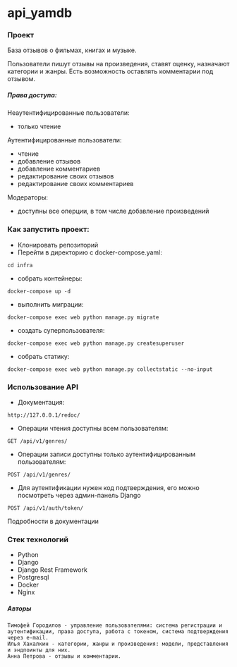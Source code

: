 # api_yamdb

### Проект
База отзывов о фильмах, книгах и музыке.

Пользователи пишут отзывы на произведения, ставят оценку, назначают категории и жанры.
Есть возможность оставлять комментарии под отзывом.

##### Права доступа:
Неаутентифицированные пользователи:
* только чтение

Аутентифицированные пользователи:
* чтение
* добавление отзывов
* добавление комментариев
* редактирование своих отзывов
* редактирование своих комментариев

Модераторы:
* доступны все оперции, в том числе добавление произведений


### Как запустить проект:

* Клонировать репозиторий
* Перейти в директорию с docker-compose.yaml:
```
cd infra
```
* собрать контейнеры:
```
docker-compose up -d
```
* выполнить миграции:
```
docker-compose exec web python manage.py migrate
```
* создать суперпользователя:
```
docker-compose exec web python manage.py createsuperuser
```
* собрать статику:
```
docker-compose exec web python manage.py collectstatic --no-input
```

### Использование API

* Документация:
```
http://127.0.0.1/redoc/
```

* Операции чтения доступны всем пользователям:
```
GET /api/v1/genres/
```

* Операции записи доступны только аутентифицированным пользователям:
```
POST /api/v1/genres/
```

* Для аутентификации нужен код подтверждения, его можно посмотреть через админ-панель Django
```
POST /api/v1/auth/token/
```

Подробности в документации

### Стек технологий

* Python
* Django
* Django Rest Framework
* Postgresql
* Docker
* Nginx


##### Авторы

```
Тимофей Городилов - управление пользователями: система регистрации и аутентификации, права доступа, работа с токеном, система подтверждения через e-mail.
Илья Хахалкин - категории, жанры и произведения: модели, представления и эндпоинты для них.
Анна Петрова - отзывы и комментарии.
